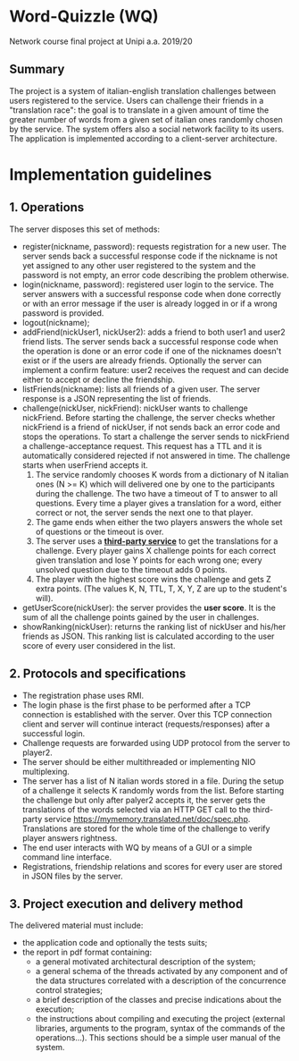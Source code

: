 # Word-Quizzle (WQ)
Network course final project at Unipi a.a. 2019/20

## Summary
The project is a system of italian-english translation challenges between users registered to the service.
Users can challenge their friends in a "translation race": the goal is to translate in a given amount of time the greater number of words from a given set of italian ones randomly chosen by the service.
The system offers also a social network facility to its users.
The application is implemented according to a client-server architecture.

# Implementation guidelines
 
## 1. Operations 
The server disposes this set of methods:
* register(nickname, password): requests registration for a new user. The server sends back a successful response code if the nickname is not yet assigned to any other user registered to the system and the password is not empty, an error code describing the problem otherwise. 
* login(nickname, password): registered user login to the service. The server answers with a successful response code when done correctly or with an error message if the user is already logged in or if a wrong password is provided.
* logout(nickname);
* addFriend(nickUser1, nickUser2): adds a friend to both user1 and user2 friend lists. The server sends back a successful response code when the operation is done or an error code if one of the nicknames doesn't exist or if the users are already friends.
 Optionally the server can implement a confirm feature: user2 receives the request and can decide either to accept or decline the friendship.
* listFriends(nickname): ​lists all friends of a given user. The server response is a JSON representing the list of friends. 
* challenge(nickUser, nickFriend): nickUser wants to challenge nickFriend. Before starting the challenge, the server checks whether nickFriend is a friend of nickUser, if not sends back an error code and stops the operations. To start a challenge the server sends to nickFriend a challenge-acceptance request. This request has a TTL and it is automatically considered rejected if not answered in time. The challenge starts when userFriend accepts it.
    1. The service randomly chooses K words from a dictionary of N italian ones (N >= K) which will delivered one by one to the participants during the challenge. The two have a timeout of T to answer to all questions. Every time a player gives a translation for a word, either correct or not, the server sends the next one to that player.
    2. The game ends when either the two players answers the whole set of questions or the timeout is over.
    3. The server uses a **[third-party service](#2-Protocols-and-specifications)** to get the translations for a challenge. Every player gains X challenge points for each correct given translation and lose Y points for each wrong one; every unsolved question due to the timeout adds 0 points.
    4. The player with the highest score wins the challenge and gets Z extra points.
    (The values K, N, TTL, T, X, Y, Z are up to the student's will).
* getUserScore(nickUser): the server provides the **user score**. It is the sum of all the challenge points gained by the user in challenges.
* showRanking(nickUser): returns the ranking list of nickUser and his/her friends as JSON. This ranking list is calculated according to the user score of every user considered in the list.
## 2. Protocols and specifications
* The registration phase uses RMI.
* The login phase is the first phase to be performed after a TCP connection is established with the server. Over this TCP connection client and server will continue interact (requests/responses) after a successful login.
* Challenge requests are forwarded using UDP protocol from the server to player2.
* The server should be either multithreaded or implementing NIO multiplexing. 
* The server has a list of N italian words stored in a file. During the setup of a challenge it selects K randomly words from the list. Before starting the challenge but only after palyer2 accepts it, the server gets the translations of the words selected via an HTTP GET call to the third-party service https://mymemory.translated.net/doc/spec.php​. Translations are stored for the whole time of the challenge to verify player answers rightness.
* The end user interacts with WQ by means of a GUI or a simple command line interface.
* Registrations, friendship relations and scores for every user are stored in JSON files by the server.
## 3. Project execution and delivery method
The delivered material must include:
* the application code and optionally the tests suits;
* the report in pdf format containing:
    * a general motivated architectural description of the system;
    * a general schema of the threads activated by any component and of the data structures correlated with a description of the concurrence control strategies;
    * a brief description of the classes and precise indications about the execution; 
    * the instructions about compiling and executing the project (external libraries, arguments to the program, syntax of the commands of the operations...). This sections should be a simple user manual of the system.